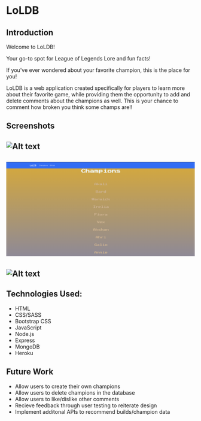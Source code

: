 # LoLDB
## Introduction
Welcome to LoLDB! 

Your go-to spot for League of Legends Lore and fun facts!

If you've ever wondered about your favorite champion, this is the place for you!

LoLDB is a web application created specifically for players to learn more about their favorite game, while providing them the opportunity to add and delete comments about the champions as well. This is your chance to comment how broken you think some champs are!! 


## Screenshots

![Alt text](https://github.com/stanley-balakai/LoLDB/blob/master/public/images/Screen%20Shot%202022-03-18%20at%204.35.36%20AM.png)
---
![Alt text](https://github.com/stanley-balakai/LoLDB/blob/master/public/images/Screen%20Shot%202022-03-18%20at%204.35.50%20AM.png)
---
![Alt text](https://github.com/stanley-balakai/LoLDB/blob/master/public/images/Screen%20Shot%202022-03-18%20at%204.36.18%20AM.png)
---


## Technologies Used:

- HTML
- CSS/SASS
- Bootstrap CSS
- JavaScript
- Node.js
- Express
- MongoDB
- Heroku

## Future Work

- Allow users to create their own champions
- Allow users to delete champions in the database
- Allow users to like/dislike other comments 
- Recieve feedback through user testing to reiterate design
- Implement additonal APIs to recommend builds/champion data
